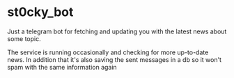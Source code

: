 # st0cky_bot

Just a telegram bot for fetching and updating you with the latest news about some topic. 

The service is running occasionally and checking for more up-to-date news. 
In addition that it's also saving the sent messages in a db so 
it won't spam with the same information again
